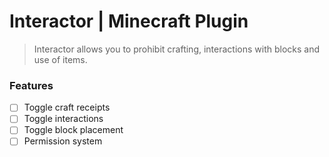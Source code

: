 # Interactor | Minecraft Plugin

> Interactor allows you to prohibit crafting, interactions with blocks and use of items.

### Features

- [ ] Toggle craft receipts
- [ ] Toggle interactions
- [ ] Toggle block placement
- [ ] Permission system